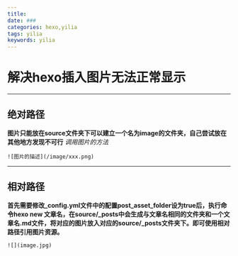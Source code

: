 ```yaml
---
title: 
date: ###
categories: hexo,yilia
tags: yilia
keywords: yilia
---
```


# 解决hexo插入图片无法正常显示
- - - -
<!--more-->
## 绝对路径
**图片只能放在source文件夹下可以建立一个名为image的文件夹，自己尝试放在其他地方发现不可行**
*调用图片的方法*
```
![图片的描述](/image/xxx.png)
```
- - - -
## 相对路径
**首先需要修改_config.yml文件中的配置post_asset_folder设为true后，执行命令hexo new 文章名，在source/_posts中会生成与文章名相同的文件夹和一个文章名.md文件，将对应的图片放入对应的source/_posts文件夹下。即可使用相对路径引用图片资源。**
```
![](image.jpg)
```


